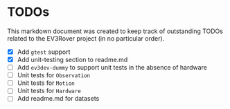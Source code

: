 # TODOs

This markdown document was created to keep track of outstanding TODOs related to the EV3Rover project (in no particular order).

- [x] Add `gtest` support
- [x] Add unit-testing section to readme.md
- [ ] Add `ev3dev-dummy` to support unit tests in the absence of hardware
- [ ] Unit tests for `Observation`
- [ ] Unit tests for `Motion`
- [ ] Unit tests for `Hardware`
- [ ] Add readme.md for datasets

